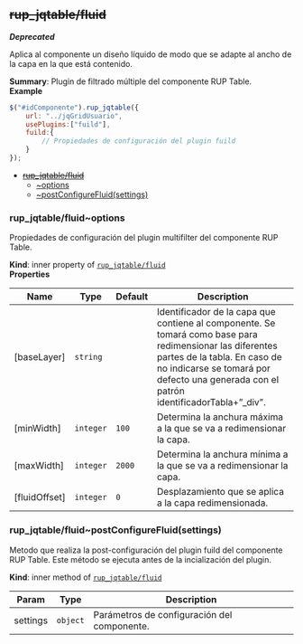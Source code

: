 <a name="module_rup_jqtable/fluid"></a>

## ~~rup_jqtable/fluid~~
***Deprecated***

Aplica al componente un diseño líquido de modo que se adapte al ancho de la capa en la que está contenido.

**Summary**: Plugin de filtrado múltiple del componente RUP Table.  
**Example**  
```js
$("#idComponente").rup_jqtable({	url: "../jqGridUsuario",	usePlugins:["fuild"],	fuild:{		// Propiedades de configuración del plugin fuild	}});
```

* ~~[rup_jqtable/fluid](#module_rup_jqtable/fluid)~~
    * [~options](#module_rup_jqtable/fluid..options)
    * [~postConfigureFluid(settings)](#module_rup_jqtable/fluid..postConfigureFluid)

<a name="module_rup_jqtable/fluid..options"></a>

### rup_jqtable/fluid~options
Propiedades de configuración del plugin multifilter del componente RUP Table.

**Kind**: inner property of [<code>rup_jqtable/fluid</code>](#module_rup_jqtable/fluid)  
**Properties**

| Name | Type | Default | Description |
| --- | --- | --- | --- |
| [baseLayer] | <code>string</code> |  | Identificador de la capa que contiene al componente. Se tomará como base para redimensionar las diferentes partes de la tabla. En caso de no indicarse se tomará por defecto una generada con el patrón identificadorTabla+”_div”. |
| [minWidth] | <code>integer</code> | <code>100</code> | Determina la anchura máxima a la que se va a redimensionar la capa. |
| [maxWidth] | <code>integer</code> | <code>2000</code> | Determina la anchura mínima a la que se va a redimensionar la capa. |
| [fluidOffset] | <code>integer</code> | <code>0</code> | Desplazamiento que se aplica a la capa redimensionada. |

<a name="module_rup_jqtable/fluid..postConfigureFluid"></a>

### rup_jqtable/fluid~postConfigureFluid(settings)
Metodo que realiza la post-configuración del plugin fuild del componente RUP Table.Este método se ejecuta antes de la incialización del plugin.

**Kind**: inner method of [<code>rup_jqtable/fluid</code>](#module_rup_jqtable/fluid)  

| Param | Type | Description |
| --- | --- | --- |
| settings | <code>object</code> | Parámetros de configuración del componente. |

